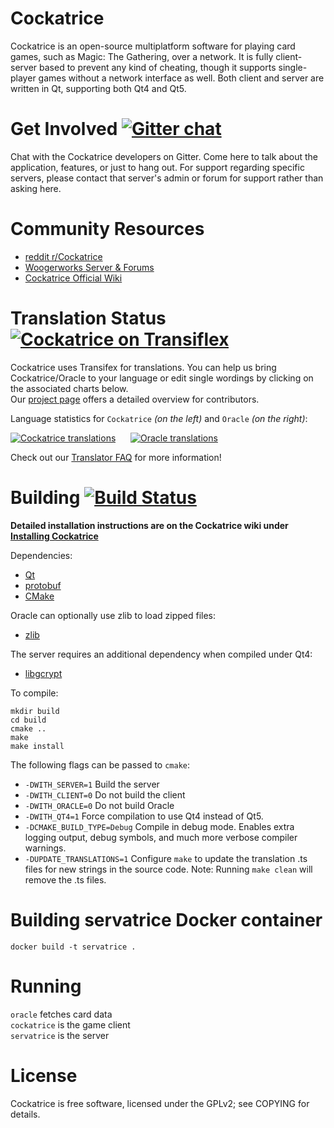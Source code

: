 # Cockatrice

Cockatrice is an open-source multiplatform software for playing card games,
such as Magic: The Gathering, over a network. It is fully client-server based
to prevent any kind of cheating, though it supports single-player games without
a network interface as well. Both client and server are written in Qt, supporting both Qt4 and Qt5.

# Get Involved [![Gitter chat](https://badges.gitter.im/Cockatrice/Cockatrice.png)](https://gitter.im/Cockatrice/Cockatrice)

Chat with the Cockatrice developers on Gitter. Come here to talk about the application, features, or just to hang out. For support regarding specific servers, please contact that server's admin or forum for support rather than asking here.

# Community Resources
- [reddit r/Cockatrice](http://reddit.com/r/cockatrice)
- [Woogerworks Server & Forums](http://www.woogerworks.com)
- [Cockatrice Official Wiki](https://github.com/Cockatrice/Cockatrice/wiki)

# Translation Status [![Cockatrice on Transiflex](https://ds0k0en9abmn1.cloudfront.net/static/charts/images/tx-logo-micro.646b0065fce6.png)](https://www.transifex.com/projects/p/cockatrice/)

Cockatrice uses Transifex for translations. You can help us bring Cockatrice/Oracle to your language or edit single wordings by clicking on the associated charts below.<br>
Our [project page](https://www.transifex.com/projects/p/cockatrice/) offers a detailed overview for contributors.

Language statistics for `Cockatrice` *(on the left)* and `Oracle` *(on the right)*:

[![Cockatrice translations](https://www.transifex.com/projects/p/cockatrice/resource/cockatrice/chart/image_png)](https://www.transifex.com/projects/p/cockatrice/resource/cockatrice/)&nbsp;&nbsp;&nbsp;&nbsp;&nbsp;&nbsp;[![Oracle translations](https://www.transifex.com/projects/p/cockatrice/resource/oracle/chart/image_png)](https://www.transifex.com/projects/p/cockatrice/resource/oracle/)

Check out our [Translator FAQ](https://github.com/Cockatrice/Cockatrice/wiki/Translation-FAQ) for more information!

# Building [![Build Status](https://travis-ci.org/Cockatrice/Cockatrice.svg?branch=master)](https://travis-ci.org/Cockatrice/Cockatrice)

**Detailed installation instructions are on the Cockatrice wiki under [Installing Cockatrice](https://github.com/Cockatrice/Cockatrice/wiki/Installing-Cockatrice)**

Dependencies:

- [Qt](http://qt-project.org/) 
- [protobuf](http://code.google.com/p/protobuf/)
- [CMake](http://www.cmake.org/)

Oracle can optionally use zlib to load zipped files:

- [zlib](http://www.zlib.net/)

The server requires an additional dependency when compiled under Qt4:

- [libgcrypt](http://www.gnu.org/software/libgcrypt/)

To compile:

    mkdir build
    cd build
    cmake ..
    make
    make install

The following flags can be passed to `cmake`:

- `-DWITH_SERVER=1` Build the server
- `-DWITH_CLIENT=0` Do not build the client
- `-DWITH_ORACLE=0` Do not build Oracle
- `-DWITH_QT4=1` Force compilation to use Qt4 instead of Qt5.
- `-DCMAKE_BUILD_TYPE=Debug` Compile in debug mode. Enables extra logging output, debug symbols, and much more verbose compiler warnings.
- `-DUPDATE_TRANSLATIONS=1` Configure `make` to update the translation .ts files for new strings in the source code. Note: Running `make clean` will remove the .ts files.

# Building servatrice Docker container
`docker build -t servatrice .`

# Running

`oracle` fetches card data  
`cockatrice` is the game client  
`servatrice` is the server

# License

Cockatrice is free software, licensed under the GPLv2; see COPYING for details.
